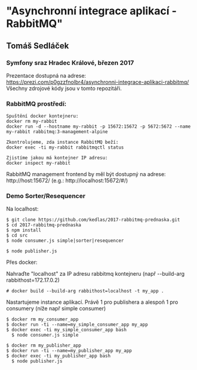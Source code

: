 # "Asynchronní integrace aplikací - RabbitMQ"
## Tomáš Sedláček

### Symfony sraz Hradec Králové, březen 2017
Prezentace dostupná na adrese: https://prezi.com/p0gzzfnolbr4/asynchronni-integrace-aplikaci-rabbitmq/
Všechny zdrojové kódy jsou v tomto repozitáři. 

### RabbitMQ prostředí:
```
Spuštění docker kontejneru:
docker rm my-rabbit
docker run -d --hostname my-rabbit -p 15672:15672 -p 5672:5672 --name my-rabbit rabbitmq:3-management-alpine

Zkontrolujeme, zda instance RabbitMQ beží:
docker exec -ti my-rabbit rabbitmqctl status

Zjistíme jakou má kontejner IP adresu:
docker inspect my-rabbit 
```

RabbitMQ management frontend by měl být dostupný na adrese:
http://host:15672/ (e.g.: http://localhost:15672/#/)

### Demo Sorter/Resequencer

Na localhost:
```
$ git clone https://github.com/kedlas/2017-rabbitmq-prednaska.git
$ cd 2017-rabbitmq-prednaska
$ npm install
$ cd src
$ node consumer.js simple|sorter|resequencer

$ node publisher.js
```

Přes docker:

Nahraďte "localhost" za IP adresu rabbitmq kontejneru (např --build-arg rabbithost=172.17.0.2) 
```
# docker build --build-arg rabbithost=localhost -t my_app .
```

Nastartujeme instance aplikací. Právě 1 pro publishera a alespoň 1 pro consumery (níže např simple consumer)
```
$ docker rm my_consumer_app
$ docker run -ti --name=my_simple_consumer_app my_app
$ docker exec -ti my_simple_consumer_app bash
  $ node consumer.js simple

$ docker rm my_publisher_app
$ docker run -ti --name=my_publisher_app my_app
$ docker exec -ti my_publisher_app bash
  $ node publisher.js
```
